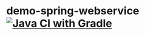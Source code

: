 # demo-spring-webservice [![Java CI with Gradle](https://github.com/seogineer/demo-spring-webservice/actions/workflows/gradle.yml/badge.svg)](https://github.com/seogineer/demo-spring-webservice/actions/workflows/gradle.yml)
